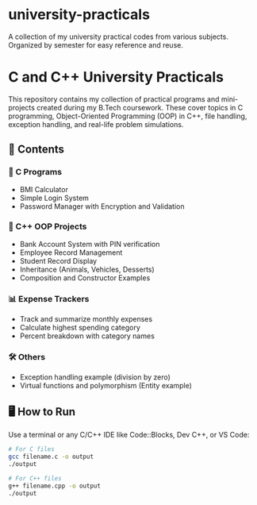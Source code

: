# university-practicals
A collection of my university practical codes from various subjects. Organized by semester for easy reference and reuse.

# C and C++ University Practicals

This repository contains my collection of practical programs and mini-projects created during my B.Tech coursework. These cover topics in C programming, Object-Oriented Programming (OOP) in C++, file handling, exception handling, and real-life problem simulations.

## 🧾 Contents

### 🔹 C Programs
- BMI Calculator
- Simple Login System
- Password Manager with Encryption and Validation

### 🔸 C++ OOP Projects
- Bank Account System with PIN verification
- Employee Record Management
- Student Record Display
- Inheritance (Animals, Vehicles, Desserts)
- Composition and Constructor Examples

### 📊 Expense Trackers
- Track and summarize monthly expenses
- Calculate highest spending category
- Percent breakdown with category names

### 🛠️ Others
- Exception handling example (division by zero)
- Virtual functions and polymorphism (Entity example)

## 🖥️ How to Run
Use a terminal or any C/C++ IDE like Code::Blocks, Dev C++, or VS Code:

```bash
# For C files
gcc filename.c -o output
./output

# For C++ files
g++ filename.cpp -o output
./output
